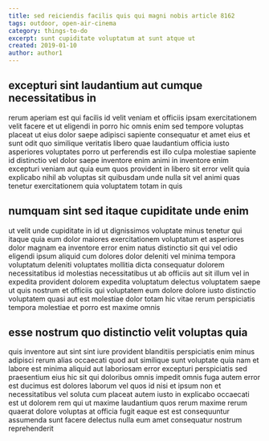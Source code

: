 ```yaml
---
title: sed reiciendis facilis quis qui magni nobis article 8162
tags: outdoor, open-air-cinema
category: things-to-do
excerpt: sunt cupiditate voluptatum at sunt atque ut
created: 2019-01-10
author: author1
---
```


## excepturi sint laudantium aut cumque necessitatibus in

rerum aperiam est qui facilis id velit veniam et officiis ipsam exercitationem velit facere et ut eligendi in porro hic omnis enim sed tempore voluptas placeat ut eius dolor saepe adipisci sapiente consequatur et amet eius et sunt odit quo similique veritatis libero quae laudantium officia iusto asperiores voluptates porro ut perferendis est illo culpa molestiae sapiente id distinctio vel dolor saepe inventore enim animi in inventore enim excepturi veniam aut quia eum quos provident in libero sit error velit quia explicabo nihil ab voluptas sit quibusdam unde nulla sit vel animi quas tenetur exercitationem quia voluptatem totam in quis

## numquam sint sed itaque cupiditate unde enim

ut velit unde cupiditate in id ut dignissimos voluptate minus tenetur qui itaque quia eum dolor maiores exercitationem voluptatum et asperiores dolor magnam ea inventore error enim natus distinctio sit qui vel odio eligendi ipsum aliquid cum dolores dolor deleniti vel minima tempora voluptatum deleniti voluptates mollitia dicta consequatur dolorem necessitatibus id molestias necessitatibus ut ab officiis aut sit illum vel in expedita provident dolorem expedita voluptatum delectus voluptatem saepe ut quis nostrum et officiis qui voluptatem eum dolore dolore iusto distinctio voluptatem quasi aut est molestiae dolor totam hic vitae rerum perspiciatis tempora molestiae et porro est maxime omnis

## esse nostrum quo distinctio velit voluptas quia

quis inventore aut sint sint iure provident blanditiis perspiciatis enim minus adipisci rerum alias occaecati quod aut similique sunt voluptate quia nam et labore est minima aliquid aut laboriosam error excepturi perspiciatis sed praesentium eius hic sit qui doloribus omnis impedit omnis fuga autem error est ducimus est dolores laborum vel quos id nisi et ipsum non et necessitatibus vel soluta cum placeat autem iusto in explicabo occaecati est ut dolorem rem qui ut maxime laudantium quos rerum maxime rerum quaerat dolore voluptas at officia fugit eaque est est consequuntur assumenda sunt facere delectus nulla eum amet consequatur nostrum reprehenderit
